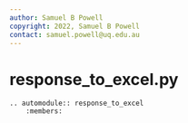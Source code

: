 ```yaml
---
author: Samuel B Powell
copyright: 2022, Samuel B Powell
contact: samuel.powell@uq.edu.au
---
```


# response_to_excel.py

```{eval-rst}
.. automodule:: response_to_excel
	:members:
```